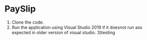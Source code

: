 # PaySlip
1) Clone the code.
2) Run the application using Visual Studio 2019 if it doesnot run ass expected in older version of visual studio.
3)testing
